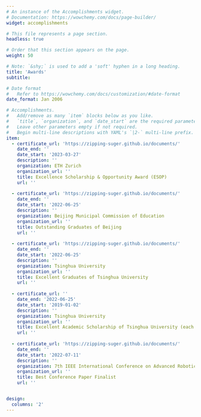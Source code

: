 ```yaml
---
# An instance of the Accomplishments widget.
# Documentation: https://wowchemy.com/docs/page-builder/
widget: accomplishments

# This file represents a page section.
headless: true

# Order that this section appears on the page.
weight: 50

# Note: `&shy;` is used to add a 'soft' hyphen in a long heading.
title: 'Awards'
subtitle:

# Date format
#   Refer to https://wowchemy.com/docs/customization/#date-format
date_format: Jan 2006

# Accomplishments.
#   Add/remove as many `item` blocks below as you like.
#   `title`, `organization`, and `date_start` are the required parameters.
#   Leave other parameters empty if not required.
#   Begin multi-line descriptions with YAML's `|2-` multi-line prefix.
item:
  - certificate_url: 'https://zipping-suger.github.io/documents/'
    date_end: ''
    date_start: '2023-03-27'
    description: ''
    organization: ETH Zurich
    organization_url: ''
    title: Excellence Scholarship & Opportunity Award (ESOP)
    url: ''
    
  - certificate_url: 'https://zipping-suger.github.io/documents/'
    date_end: ''
    date_start: '2022-06-25'
    description: ''
    organization: Beijing Municipal Commission of Education
    organization_url: ''
    title: Outstanding Graduates of Beijing
    url: ''
    
  - certificate_url: 'https://zipping-suger.github.io/documents/'
    date_end: ''
    date_start: '2022-06-25'
    description: ''
    organization: Tsinghua University
    organization_url: ''
    title: Excellent Graduates of Tsinghua University
    url: ''
    
  - certificate_url: ''
    date_end: '2022-06-25'
    date_start: '2019-01-02'
    description: ''
    organization: Tsinghua University
    organization_url: ''
    title: Excellent Academic Scholarship of Tsinghua University (each year)
    url: ''
    
  - certificate_url: 'https://zipping-suger.github.io/documents/'
    date_end: ''
    date_start: '2022-07-11'
    description: ''
    organization: 7th IEEE International Conference on Advanced Robotics and Mechatronics
    organization_url: ''
    title: Best Conference Paper Finalist
    url: ''


design:
  columns: '2'
---
```

